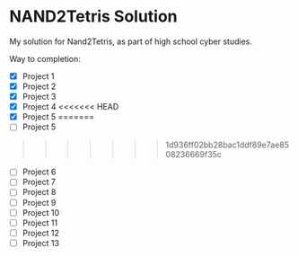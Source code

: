 # NAND2Tetris Solution
My solution for Nand2Tetris, as part of high school cyber studies.

Way to completion:
- [x] Project 1
- [x] Project 2
- [x] Project 3
- [x] Project 4
<<<<<<< HEAD
- [x] Project 5
=======
- [ ] Project 5
>>>>>>> 1d936ff02bb28bac1ddf89e7ae8508236669f35c
- [ ] Project 6
- [ ] Project 7
- [ ] Project 8
- [ ] Project 9
- [ ] Project 10
- [ ] Project 11
- [ ] Project 12
- [ ] Project 13
